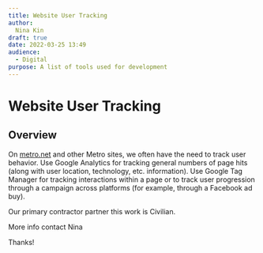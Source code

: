 ```yaml
---
title: Website User Tracking
author:
  Nina Kin
draft: true
date: 2022-03-25 13:49
audience:
  - Digital
purpose: A list of tools used for development
---
```


# Website User Tracking

## Overview

On [metro.net](../../_Projects/Lifeboat/metrobeta.md) and other Metro sites, we often have the need to track user behavior.  Use Google Analytics for tracking general numbers of page hits (along with user location, technology, etc. information).  Use Google Tag Manager for tracking interactions within a page or to track user progression through a campaign across platforms (for example, through a Facebook ad buy).

Our primary contractor partner this work is Civilian.

More info contact Nina

Thanks!

